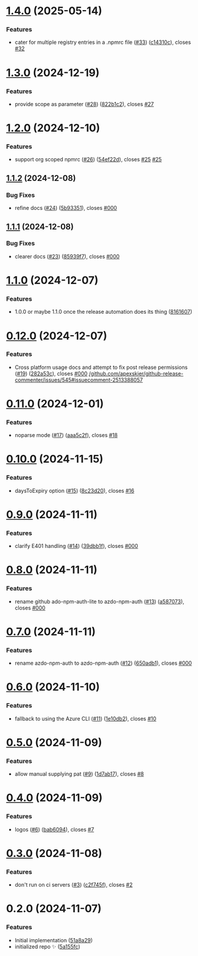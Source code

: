 # [1.4.0](https://github.com/johnnyreilly/azdo-npm-auth/compare/1.3.0...1.4.0) (2025-05-14)

### Features

- cater for multiple registry entries in a .npmrc file ([#33](https://github.com/johnnyreilly/azdo-npm-auth/issues/33)) ([c14310c](https://github.com/johnnyreilly/azdo-npm-auth/commit/c14310c66630ae7aef2f9860540cdf6e41a2cd5b)), closes [#32](https://github.com/johnnyreilly/azdo-npm-auth/issues/32)

# [1.3.0](https://github.com/johnnyreilly/azdo-npm-auth/compare/1.2.0...1.3.0) (2024-12-19)

### Features

- provide scope as parameter ([#28](https://github.com/johnnyreilly/azdo-npm-auth/issues/28)) ([822b1c2](https://github.com/johnnyreilly/azdo-npm-auth/commit/822b1c254e120c59fbdfae9f1dba72f816cdd418)), closes [#27](https://github.com/johnnyreilly/azdo-npm-auth/issues/27)

# [1.2.0](https://github.com/johnnyreilly/azdo-npm-auth/compare/1.1.2...1.2.0) (2024-12-10)

### Features

- support org scoped npmrc ([#26](https://github.com/johnnyreilly/azdo-npm-auth/issues/26)) ([54ef22d](https://github.com/johnnyreilly/azdo-npm-auth/commit/54ef22d18dde3af0625179c9f3e4e28dfbd1a940)), closes [#25](https://github.com/johnnyreilly/azdo-npm-auth/issues/25) [#25](https://github.com/johnnyreilly/azdo-npm-auth/issues/25)

## [1.1.2](https://github.com/johnnyreilly/azdo-npm-auth/compare/1.1.1...1.1.2) (2024-12-08)

### Bug Fixes

- refine docs ([#24](https://github.com/johnnyreilly/azdo-npm-auth/issues/24)) ([5b93351](https://github.com/johnnyreilly/azdo-npm-auth/commit/5b9335162fe8c225315c69c37f200e10a1f05ba0)), closes [#000](https://github.com/johnnyreilly/azdo-npm-auth/issues/000)

## [1.1.1](https://github.com/johnnyreilly/azdo-npm-auth/compare/1.1.0...1.1.1) (2024-12-08)

### Bug Fixes

- clearer docs ([#23](https://github.com/johnnyreilly/azdo-npm-auth/issues/23)) ([85939f7](https://github.com/johnnyreilly/azdo-npm-auth/commit/85939f7f5d76b0cd37ab347078489836bf42fc7d)), closes [#000](https://github.com/johnnyreilly/azdo-npm-auth/issues/000)

# [1.1.0](https://github.com/johnnyreilly/azdo-npm-auth/compare/0.12.0...1.1.0) (2024-12-07)

### Features

- 1.0.0 or maybe 1.1.0 once the release automation does its thing ([8161607](https://github.com/johnnyreilly/azdo-npm-auth/commit/8161607481b0f00c712d4270ba69e2316785f461))

# [0.12.0](https://github.com/johnnyreilly/azdo-npm-auth/compare/0.11.0...0.12.0) (2024-12-07)

### Features

- Cross platform usage docs and attempt to fix post release permissions ([#19](https://github.com/johnnyreilly/azdo-npm-auth/issues/19)) ([282a53c](https://github.com/johnnyreilly/azdo-npm-auth/commit/282a53c1c1ea3cac8798c38efdd6bae981a22895)), closes [#000](https://github.com/johnnyreilly/azdo-npm-auth/issues/000) [/github.com/apexskier/github-release-commenter/issues/545#issuecomment-2513388057](https://github.com//github.com/apexskier/github-release-commenter/issues/545/issues/issuecomment-2513388057)

# [0.11.0](https://github.com/johnnyreilly/azdo-npm-auth/compare/0.10.0...0.11.0) (2024-12-01)

### Features

- noparse mode ([#17](https://github.com/johnnyreilly/azdo-npm-auth/issues/17)) ([aaa5c2f](https://github.com/johnnyreilly/azdo-npm-auth/commit/aaa5c2f70bc8869a4a604c314e95f1114d842e3f)), closes [#18](https://github.com/johnnyreilly/azdo-npm-auth/issues/18)

# [0.10.0](https://github.com/johnnyreilly/azdo-npm-auth/compare/0.9.0...0.10.0) (2024-11-15)

### Features

- daysToExpiry option ([#15](https://github.com/johnnyreilly/azdo-npm-auth/issues/15)) ([8c23d20](https://github.com/johnnyreilly/azdo-npm-auth/commit/8c23d2075d8d7dcf81bcf9ad67febc18182153d9)), closes [#16](https://github.com/johnnyreilly/azdo-npm-auth/issues/16)

# [0.9.0](https://github.com/johnnyreilly/azdo-npm-auth/compare/0.8.0...0.9.0) (2024-11-11)

### Features

- clarify E401 handling ([#14](https://github.com/johnnyreilly/azdo-npm-auth/issues/14)) ([39dbb1f](https://github.com/johnnyreilly/azdo-npm-auth/commit/39dbb1f2f86fe78960f11036a0a9fb7b70149a07)), closes [#000](https://github.com/johnnyreilly/azdo-npm-auth/issues/000)

# [0.8.0](https://github.com/johnnyreilly/azdo-npm-auth/compare/0.7.0...0.8.0) (2024-11-11)

### Features

- rename github ado-npm-auth-lite to azdo-npm-auth ([#13](https://github.com/johnnyreilly/azdo-npm-auth/issues/13)) ([a587073](https://github.com/johnnyreilly/azdo-npm-auth/commit/a5870738bf06e49c457ad95f17ae8353cadb8440)), closes [#000](https://github.com/johnnyreilly/azdo-npm-auth/issues/000)

# [0.7.0](https://github.com/johnnyreilly/azdo-npm-auth/compare/0.6.0...0.7.0) (2024-11-11)

### Features

- rename azdo-npm-auth to azdo-npm-auth ([#12](https://github.com/johnnyreilly/azdo-npm-auth/issues/12)) ([650adb1](https://github.com/johnnyreilly/azdo-npm-auth/commit/650adb1a5f86438ebc3a50577c59e5ae80591cdc)), closes [#000](https://github.com/johnnyreilly/azdo-npm-auth/issues/000)

# [0.6.0](https://github.com/johnnyreilly/azdo-npm-auth/compare/0.5.0...0.6.0) (2024-11-10)

### Features

- fallback to using the Azure CLI ([#11](https://github.com/johnnyreilly/azdo-npm-auth/issues/11)) ([1e10db2](https://github.com/johnnyreilly/azdo-npm-auth/commit/1e10db2c99fab6275dc8ab16c233b7b2d59a955a)), closes [#10](https://github.com/johnnyreilly/azdo-npm-auth/issues/10)

# [0.5.0](https://github.com/johnnyreilly/azdo-npm-auth/compare/0.4.0...0.5.0) (2024-11-09)

### Features

- allow manual supplying pat ([#9](https://github.com/johnnyreilly/azdo-npm-auth/issues/9)) ([1d7ab17](https://github.com/johnnyreilly/azdo-npm-auth/commit/1d7ab170ae23f1e3271fa023c5ab16d617a297d3)), closes [#8](https://github.com/johnnyreilly/azdo-npm-auth/issues/8)

# [0.4.0](https://github.com/johnnyreilly/azdo-npm-auth/compare/0.3.0...0.4.0) (2024-11-09)

### Features

- logos ([#6](https://github.com/johnnyreilly/azdo-npm-auth/issues/6)) ([bab6094](https://github.com/johnnyreilly/azdo-npm-auth/commit/bab6094116350ac3d9969572e271b9786a997027)), closes [#7](https://github.com/johnnyreilly/azdo-npm-auth/issues/7)

# [0.3.0](https://github.com/johnnyreilly/azdo-npm-auth/compare/0.2.0...0.3.0) (2024-11-08)

### Features

- don't run on ci servers ([#3](https://github.com/johnnyreilly/azdo-npm-auth/issues/3)) ([c2f745f](https://github.com/johnnyreilly/azdo-npm-auth/commit/c2f745f93d4bb21173669d8a5a76c241aaca1254)), closes [#2](https://github.com/johnnyreilly/azdo-npm-auth/issues/2)

# 0.2.0 (2024-11-07)

### Features

- Initial implementation ([51a8a29](https://github.com/johnnyreilly/azdo-npm-auth/commit/51a8a2958be10a7cbf3d04a325c02ec2bf0a7b3a))
- initialized repo ✨ ([5a155fc](https://github.com/johnnyreilly/azdo-npm-auth/commit/5a155fcc1ef7e4efa712b59fb56cc76ec2d29961))
